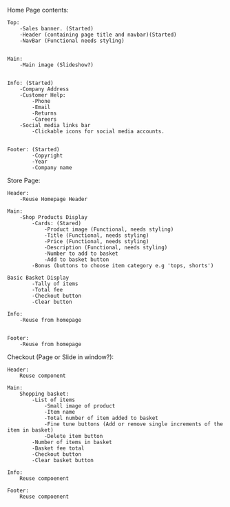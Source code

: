 

Home Page contents:


    Top:
        -Sales banner. (Started)
        -Header (containing page title and navbar)(Started)
        -NavBar (Functional needs styling)


    Main:
        -Main image (Slideshow?)


    Info: (Started)
        -Company Address
        -Customer Help:
            -Phone
            -Email
            -Returns
            -Careers
        -Social media links bar
            -Clickable icons for social media accounts.


    Footer: (Started)
            -Copyright
            -Year
            -Company name


Store Page:


    Header: 
        -Reuse Homepage Header
    
    Main:
        -Shop Products Display
            -Cards: (Stared)
                -Product image (Functional, needs styling)
                -Title (Functional, needs styling)
                -Price (Functional, needs styling)
                -Description (Functional, needs styling)
                -Number to add to basket
                -Add to basket button
            -Bonus (buttons to choose item category e.g 'tops, shorts') 
        
    Basic Basket Display
            -Tally of items
            -Total fee
            -Checkout button
            -Clear button
    
    Info:
        -Reuse from homepage


    Footer:
        -Reuse from homepage



Checkout (Page or Slide in window?):

    Header:
        Reuse component
        
    Main:
        Shopping basket:
            -List of items
                -Small image of product
                -Item name
                -Total number of item added to basket
                -Fine tune buttons (Add or remove single increments of the item in basket)
                -Delete item button
            -Number of items in basket
            -Basket fee total
            -Checkout button
            -Clear basket button

    Info:
        Reuse compoenent

    Footer:
        Reuse compoenent